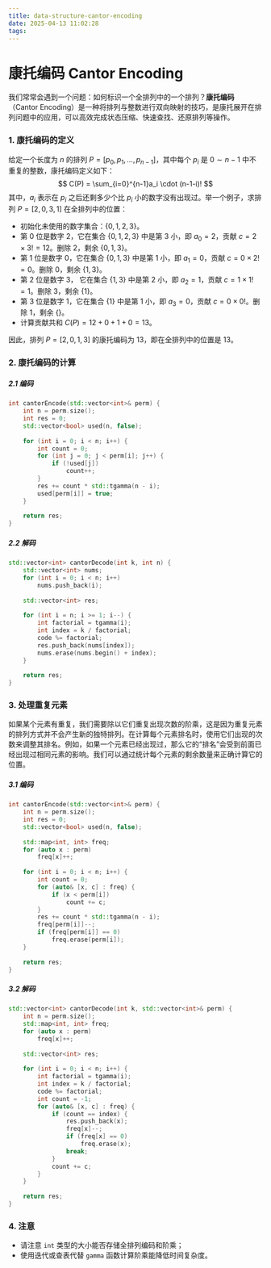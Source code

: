 ```yaml
---
title: data-structure-cantor-encoding
date: 2025-04-13 11:02:28
tags:
---
```


# 康托编码 Cantor Encoding

我们常常会遇到一个问题：如何标识一个全排列中的一个排列？**康托编码**（Cantor Encoding）是一种将排列与整数进行双向映射的技巧，是康托展开在排列问题中的应用，可以高效完成状态压缩、快速查找、还原排列等操作。



### 1. 康托编码的定义

给定一个长度为 $n$ 的排列  $P = [p_0, p_1, \dots, p_{n-1}]$，其中每个 $p_i$ 是 $0 \sim n-1$ 中不重复的整数，康托编码定义如下：
$$
C(P) = \sum_{i=0}^{n-1}a_i \cdot (n-1-i)!
$$
其中，$a_i$ 表示在 $p_i$ 之后还剩多少个比 $p_i$ 小的数字没有出现过。举一个例子，求排列 $P=[2,0,3,1]$ 在全排列中的位置：

- 初始化未使用的数字集合：$\{0,1,2,3\}$。
- 第 0 位是数字 2，它在集合 $\{0,1,2,3\}$ 中是第 3 小，即 $a_0 = 2$，贡献 $c = 2 \times 3! = 12$。删除 2，剩余 $\{0,1,3\}$。
- 第 1 位是数字 0，它在集合 $\{0,1,3\}$ 中是第 1 小，即 $a_1 = 0$，贡献 $c = 0 \times 2! = 0$。删除 0，剩余 $\{1,3\}$。
- 第 2 位是数字 3， 它在集合 $\{1,3\}$ 中是第 2 小，即 $a_2 = 1$，贡献 $c = 1 \times 1! = 1$。删除 3，剩余 $\{1\}$。
- 第 3 位是数字 1，它在集合 $\{1\}$ 中是第 1 小，即 $a_3 = 0$，贡献 $c = 0 \times 0!$。删除 1，剩余 $\{\}$。
- 计算贡献共和 $C(P) = 12 + 0 + 1 + 0 = 13$。

因此，排列 $P=[2,0,1,3]$ 的康托编码为 13，即在全排列中的位置是 13。



### 2. 康托编码的计算

##### 2.1 编码

```c++
int cantorEncode(std::vector<int>& perm) {
    int n = perm.size();
    int res = 0;
    std::vector<bool> used(n, false);
    
    for (int i = 0; i < n; i++) {
        int count = 0;
        for (int j = 0; j < perm[i]; j++) {
            if (!used[j])
                count++;
        }
        res += count * std::tgamma(n - i);
        used[perm[i]] = true;
    }
    
    return res;
}
```

##### 2.2 解码

```c++
std::vector<int> cantorDecode(int k, int n) {
    std::vector<int> nums;
    for (int i = 0; i < n; i++)
    	nums.push_back(i);
    
    std::vector<int> res;
    
    for (int i = n; i >= 1; i--) {
        int factorial = tgamma(i);
        int index = k / factorial;
        code %= factorial;
        res.push_back(nums[index]);
        nums.erase(nums.begin() + index);
    }
    
    return res;
}
```



### 3. 处理重复元素

如果某个元素有重复，我们需要除以它们重复出现次数的阶乘，这是因为重复元素的排列方式并不会产生新的独特排列。在计算每个元素排名时，使用它们出现的次数来调整其排名。例如，如果一个元素已经出现过，那么它的“排名”会受到前面已经出现过相同元素的影响。我们可以通过统计每个元素的剩余数量来正确计算它的位置。

##### 3.1 编码

```C++
int cantorEncode(std::vector<int>& perm) {
    int n = perm.size();
    int res = 0;
    std::vector<bool> used(n, false);
    
    std::map<int, int> freq;
    for (auto x : perm)
        freq[x]++;
    
    for (int i = 0; i < n; i++) {
        int count = 0;
        for (auto& [x, c] : freq) {
            if (x < perm[i])
                count += c;
		}
        res += count * std::tgamma(n - i);
        freq[perm[i]]--;
        if (freq[perm[i]] == 0)
            freq.erase(perm[i]);
    }
    
    return res;
}
```

##### 3.2 解码

```c++
std::vector<int> cantorDecode(int k, std::vector<int>& perm) {
    int n = perm.size();
    std::map<int, int> freq;
    for (auto x : perm)
        freq[x]++;
    
    std::vector<int> res;
    
    for (int i = 0; i < n; i++) {
        int factorial = tgamma(i);
        int index = k / factorial;
        code %= factorial;
        int count = -1;
        for (auto& [x, c] : freq) {
        	if (count == index) {
                res.push_back(x);
                freq[x]--;
                if (freq[x] == 0)
                    freq.erase(x);
            	break;
            }
            count += c;
		}
    }
    
    return res;
}
```



### 4. 注意

- 请注意 `int` 类型的大小能否存储全排列编码和阶乘；
- 使用迭代或查表代替 `gamma` 函数计算阶乘能降低时间复杂度。
